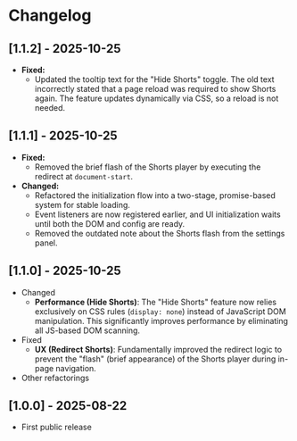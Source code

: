 # Changelog

## [1.1.2] - 2025-10-25  
- **Fixed:**  
  - Updated the tooltip text for the "Hide Shorts" toggle. The old text incorrectly stated that a page reload was required to show Shorts again. The feature updates dynamically via CSS, so a reload is not needed.

## [1.1.1] - 2025-10-25  
- **Fixed:**  
  - Removed the brief flash of the Shorts player by executing the redirect at `document-start`.  
- **Changed:**  
  - Refactored the initialization flow into a two-stage, promise-based system for stable loading.  
  - Event listeners are now registered earlier, and UI initialization waits until both the DOM and config are ready.  
  - Removed the outdated note about the Shorts flash from the settings panel.  

## [1.1.0] - 2025-10-25
- Changed
  - **Performance (Hide Shorts)**: The "Hide Shorts" feature now relies exclusively on CSS rules (`display: none`) instead of JavaScript DOM manipulation. This significantly improves performance by eliminating all JS-based DOM scanning.
- Fixed
  - **UX (Redirect Shorts)**: Fundamentally improved the redirect logic to prevent the "flash" (brief appearance) of the Shorts player during in-page navigation.
- Other refactorings

## [1.0.0] - 2025-08-22
- First public release